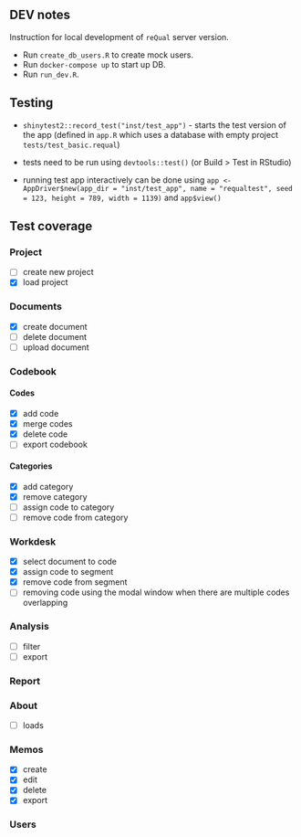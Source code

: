 ## DEV notes

Instruction for local development of `reQual` server version.
  
- Run `create_db_users.R` to create mock users. 
- Run `docker-compose up` to start up DB. 
- Run `run_dev.R`. 

## Testing

- `shinytest2::record_test("inst/test_app")` - starts the test version of the app 
(defined in `app.R` which uses a database with empty project `tests/test_basic.requal`)
- tests need to be run using `devtools::test()` (or Build > Test in RStudio) 

- running test app interactively can be done using `app <- AppDriver$new(app_dir = "inst/test_app", name = "requaltest", seed = 123, height = 789, width = 1139)` and `app$view()`

## Test coverage

### Project
- [ ] create new project
- [x] load project

### Documents
- [x] create document
- [ ] delete document
- [ ] upload document

### Codebook
#### Codes
- [x] add code
- [x] merge codes
- [x] delete code
- [ ] export codebook

#### Categories
- [x] add category
- [x] remove category
- [ ] assign code to category
- [ ] remove code from category

### Workdesk
- [x] select document to code
- [x] assign code to segment
- [x] remove code from segment
- [ ] removing code using the modal window when there are multiple codes overlapping 

### Analysis
- [ ] filter 
- [ ] export

### Report

### About
- [ ] loads

### Memos
- [x] create
- [x] edit
- [x] delete
- [x] export

### Users
